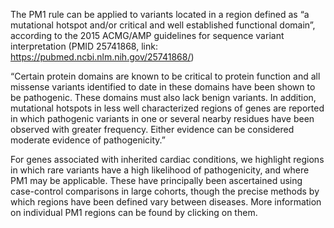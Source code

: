 The PM1 rule can be applied to variants located in a region defined as “a mutational hotspot and/or critical and well established functional domain”, according to the 2015 ACMG/AMP guidelines for sequence variant interpretation (PMID 25741868, link: https://pubmed.ncbi.nlm.nih.gov/25741868/)

“Certain protein domains are known to be critical to protein function and all missense variants identified to date in these domains have been shown to be pathogenic. These domains must also lack benign variants. In addition, mutational hotspots in less well characterized regions of genes are reported in which pathogenic variants in one or several nearby residues have been observed with greater frequency. Either evidence can be considered moderate evidence of pathogenicity.”

For genes associated with inherited cardiac conditions, we highlight regions in which rare variants have a high likelihood of pathogenicity, and where PM1 may be applicable. These have principally been ascertained using case-control comparisons in large cohorts, though the precise methods by which regions have been defined vary between diseases. More information on individual PM1 regions can be found by clicking on them.

